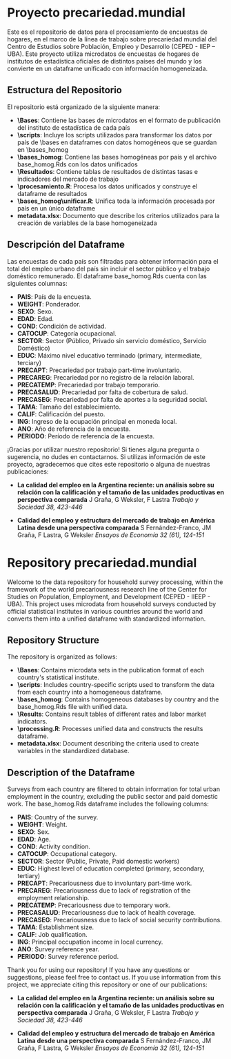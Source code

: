 # Proyecto precariedad.mundial

Este es el repositorio de datos para el procesamiento de encuestas de hogares, en el marco de la línea de trabajo sobre precariedad mundial del Centro de Estudios sobre Población, Empleo y Desarrollo (CEPED - IIEP – UBA). Este proyecto utiliza microdatos de encuestas de hogares de institutos de estadística oficiales de distintos países del mundo y los convierte en un dataframe unificado con información homogeneizada.

## Estructura del Repositorio

El repositorio está organizado de la siguiente manera:

- **\Bases**: Contiene las bases de microdatos en el formato de publicación del instituto de estadística de cada país
- **\scripts**: Incluye los scripts utilizados para transformar los datos por país de \bases en dataframes con datos homogéneos que se guardan en \bases_homog
- **\bases_homog**: Contiene las bases homogéneas por país y el archivo base_homog.Rds con los datos unificados
- **\Resultados**: Contiene tablas de resultados de distintas tasas e indicadores del mercado de trabajo
- **\procesamiento.R**: Procesa los datos unificados y construye el dataframe de resultados
- **\bases_homog\unificar.R**: Unifica toda la información procesada por país en un único dataframe
- **metadata.xlsx**: Documento que describe los criterios utilizados para la creación de variables de la base homogeneizada

## Descripción del Dataframe

Las encuestas de cada país son filtradas para obtener información para el total del empleo urbano del país sin incluir el sector público y el trabajo doméstico remunerado. El dataframe base_homog.Rds cuenta con las siguientes columnas:

- **PAIS**: País de la encuesta.
- **WEIGHT**: Ponderador.
- **SEXO**: Sexo.
- **EDAD**: Edad.
- **COND**: Condición de actividad.
- **CATOCUP**: Categoría ocupacional.
- **SECTOR**: Sector (Público, Privado sin servicio doméstico, Servicio Doméstico)
- **EDUC**: Máximo nivel educativo terminado (primary, intermediate, terciary)
- **PRECAPT**: Precariedad por trabajo part-time involuntario.
- **PRECAREG**: Precariedad por no registro de la relación laboral.
- **PRECATEMP**: Precariedad por trabajo temporario.
- **PRECASALUD**: Precariedad por falta de cobertura de salud.
- **PRECASEG**: Precariedad por falta de aportes a la seguridad social.
- **TAMA**: Tamaño del establecimiento.
- **CALIF**: Calificación del puesto.
- **ING**: Ingreso de la ocupación principal en moneda local.
- **ANO**: Año de referencia de la encuesta.
- **PERIODO**: Período de referencia de la encuesta.

¡Gracias por utilizar nuestro repositorio! Si tienes alguna pregunta o sugerencia, no dudes en contactarnos. Si utilizas información de este proyecto, agradecemos que cites este repositorio o alguna de nuestras publicaciones:

- **La calidad del empleo en la Argentina reciente: un análisis sobre su relación con la calificación y el tamaño de las unidades productivas en perspectiva comparada** J Graña, G Weksler, F Lastra *Trabajo y Sociedad 38, 423-446*

- **Calidad del empleo y estructura del mercado de trabajo en América Latina desde una perspectiva comparada** S Fernández-Franco, JM Graña, F Lastra, G Weksler *Ensayos de Economía 32 (61), 124-151*






# Repository precariedad.mundial

Welcome to the data repository for household survey processing, within the framework of the world precariousness research line of the Center for Studies on Population, Employment, and Development (CEPED - IIEEP - UBA). This project uses microdata from household surveys conducted by official statistical institutes in various countries around the world and converts them into a unified dataframe with standardized information.

## Repository Structure

The repository is organized as follows:

- **\Bases**: Contains microdata sets in the publication format of each country's statistical institute.
- **\scripts**: Includes country-specific scripts used to transform the data from each country into a homogeneous dataframe.
- **\bases_homog**: Contains homogeneous databases by country and the base_homog.Rds file with unified data.
- **\Results**: Contains result tables of different rates and labor market indicators.
- **\processing.R**: Processes unified data and constructs the results dataframe.
- **metadata.xlsx**: Document describing the criteria used to create variables in the standardized database.

## Description of the Dataframe

Surveys from each country are filtered to obtain information for total urban employment in the country, excluding the public sector and paid domestic work. The base_homog.Rds dataframe includes the following columns:

- **PAIS**: Country of the survey.
- **WEIGHT**: Weight.
- **SEXO**: Sex.
- **EDAD**: Age.
- **COND**: Activity condition.
- **CATOCUP**: Occupational category.
- **SECTOR**: Sector (Public, Private, Paid domestic workers)
- **EDUC**: Highest level of education completed (primary, secondary, tertiary)
- **PRECAPT**: Precariousness due to involuntary part-time work.
- **PRECAREG**: Precariousness due to lack of registration of the employment relationship.
- **PRECATEMP**: Precariousness due to temporary work.
- **PRECASALUD**: Precariousness due to lack of health coverage.
- **PRECASEG**: Precariousness due to lack of social security contributions.
- **TAMA**: Establishment size.
- **CALIF**: Job qualification.
- **ING**: Principal occupation income in local currency.
- **ANO**: Survey reference year.
- **PERIODO**: Survey reference period.

Thank you for using our repository! If you have any questions or suggestions, please feel free to contact us. If you use information from this project, we appreciate citing this repository or one of our publications:

- **La calidad del empleo en la Argentina reciente: un análisis sobre su relación con la calificación y el tamaño de las unidades productivas en perspectiva comparada** J Graña, G Weksler, F Lastra *Trabajo y Sociedad 38, 423-446*

- **Calidad del empleo y estructura del mercado de trabajo en América Latina desde una perspectiva comparada** S Fernández-Franco, JM Graña, F Lastra, G Weksler *Ensayos de Economía 32 (61), 124-151*
